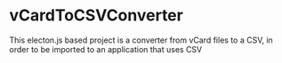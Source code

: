 # vCardToCSVConverter

This electon.js based project is a converter from vCard files to a CSV, in order to be imported to an application that uses CSV
